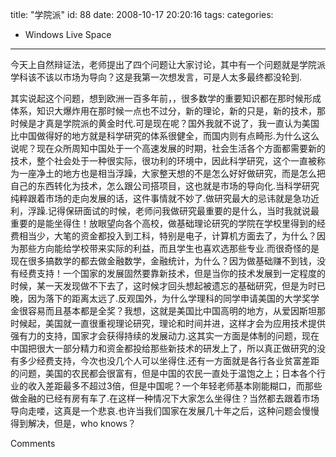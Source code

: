 title: "学院派"
id: 88
date: 2008-10-17 20:20:16
tags: 
categories: 
- Windows Live Space
---


今天上自然辩证法，老师提出了四个问题让大家讨论，其中有一个问题就是学院派学科该不该以市场为导向？这是我第一次想发言，可是人太多最终都没轮到.

其实说起这个问题，想到欧洲一百多年前，，很多数学的重要知识都在那时候形成体系，知识大爆炸用在那时候一点也不过分，新的理论，新的只是，新的技术，那时候是才真是学院派的黄金时代.可是现在呢？国外我就不说了，我一直认为美国比中国做得好的地方就是科学研究的体系很健全，而国内则有点畸形.为什么这么说呢？现在众所周知中国处于一个高速发展的时期，社会生活各个方面都需要新的技术，整个社会处于一种很实际，很功利的环境中，因此科学研究，这个一直被称为一座净土的地方也是相当浮躁，大家整天想的不是怎么好好做研究，而是怎么把自己的东西转化为技术，怎么跟公司搭项目，这也就是市场的导向化.当科学研究纯粹跟着市场的走向发展的话，这件事情就不妙了.做研究最大的忌讳就是急功近利，浮躁.记得保研面试的时候，老师问我做研究最重要的是什么，当时我就说最重要的是能坐得住！放眼望向各个高校，做基础理论研究的学院在学校里得到的经费相当少，大笔的资金都投入到工科，特别是电子，计算机方面去了，为什么？因为那些方向能给学校带来实际的利益，而且学生也喜欢选那些专业.而很奇怪的是现在很多搞数学的都去做金融数学，金融统计，为什么？因为做基础赚不到钱，没有经费支持！一个国家的发展固然要靠新技术，但是当你的技术发展到一定程度的时候，某一天发现做不下去了，这时候才回头想起被遗忘的基础研究，但是为时已晚，因为落下的距离太远了.反观国外，为什么学理科的同学申请美国的大学奖学金很容易而且基本都是全奖？我想，这就是美国比中国高明的地方，从爱因斯坦那时候起，美国就一直很重视理论研究，理论和时间并进，这样才会为应用技术提供强有力的支持，国家才会获得持续的发展动力.这其实一方面是体制的问题，现在中国把很大一部分精力和资金都投给那些新技术的研发上了，所以真正做研究的没有多少经费支持，今次也没几个人可以坐得住.还有一方面就是各行各业贫富差距的问题，美国的农民都会很富有，但是中国的农民一直处于温饱之上；日本各个行业的收入差距最多不超过3倍，但是中国呢？一个年轻老师基本刚能糊口，而那些做金融的已经有房有车了.在这样一种情况下大家怎么坐得住？当然都去跟着市场导向走喽，这真是一个悲哀.也许当我们国家在发展几十年之后，这种问题会慢慢得到解决，但是，who knows？

Comments

